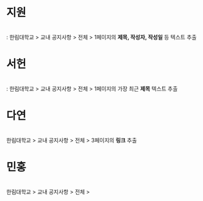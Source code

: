 # 지원
<br> : 한림대학교 > 교내 공지사항 > 전체 > 1페이지의 **제목, 작성자, 작성일** 등 텍스트 추출

# 서헌
<br> : 한림대학교 > 교내 공지사항 > 전체 > 1페이지의 가장 최근 **제목** 텍스트 추출

# 다연
<br> 한림대학교 > 교내 공지사항 > 전체 > 3페이지의 **링크** 추출

# 민홍
<br> 한림대학교 > 교내 공지사항 > 전체 > 
